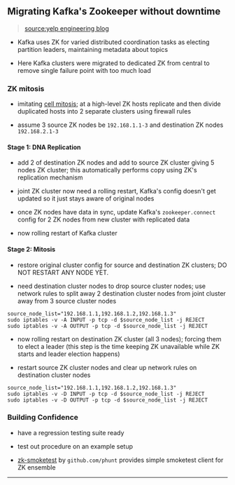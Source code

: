 
## Migrating Kafka's Zookeeper without downtime

> [source:yelp engineering blog](https://engineeringblog.yelp.com/2019/01/migrating-kafkas-zookeeper-with-no-downtime.html)

* Kafka uses ZK for varied distributed coordination tasks as electing partition leaders, maintaining metadata about topics

* Here Kafka clusters were migrated to dedicated ZK from central to remove single failure point with too much load

### ZK mitosis

* imitating [cell mitosis](https://en.wikipedia.org/wiki/Mitosis); at a high-level ZK hosts replicate and then divide duplicated hosts into 2 separate clusters using firewall rules

* assume 3 source ZK nodes be `192.168.1.1-3` and destination ZK nodes `192.168.2.1-3`

#### Stage 1: DNA Replication

* add 2 of destination ZK nodes and add to source ZK cluster giving 5 nodes ZK cluster; this automatically performs copy using ZK's replication mechanism

* joint ZK cluster now need a rolling restart, Kafka's config doesn't get updated so it just stays aware of original nodes

* once ZK nodes have data in sync, update Kafka's `zookeeper.connect` config for 2 ZK nodes from new cluster with replicated data

* now rolling restart of Kafka cluster

#### Stage 2: Mitosis

* restore original cluster config for source and destination ZK clusters; DO NOT RESTART ANY NODE YET.

* need destination cluster nodes to drop source cluster nodes; use network rules to split away 2 destination cluster nodes from joint cluster away from 3 source cluster nodes

```
source_node_list="192.168.1.1,192.168.1.2,192.168.1.3"
sudo iptables -v -A INPUT -p tcp -d $source_node_list -j REJECT
sudo iptables -v -A OUTPUT -p tcp -d $source_node_list -j REJECT
```

* now rolling restart on destination ZK cluster (all 3 nodes); forcing them to elect a leader (this step is the time keeping ZK unavailable while ZK starts and leader election happens)

* restart source ZK cluster nodes and clear up network rules on destination cluster nodes

```
source_node_list="192.168.1.1,192.168.1.2,192.168.1.3"
sudo iptables -v -D INPUT -p tcp -d $source_node_list -j REJECT
sudo iptables -v -D OUTPUT -p tcp -d $source_node_list -j REJECT
```


### Building Confidence

* have a regression testing suite ready

* test out procedure on an example setup

* [zk-smoketest](https://github.com/phunt/zk-smoketest) by `github.com/phunt` provides simple smoketest client for ZK ensemble

---
